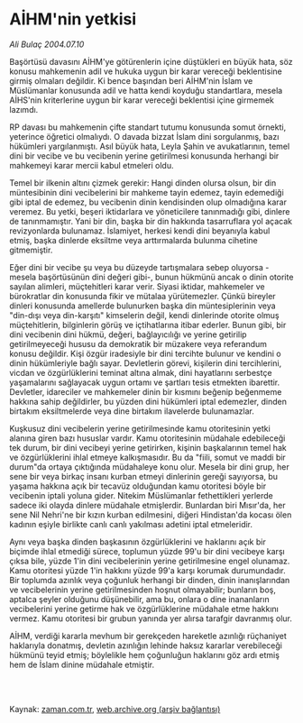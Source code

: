# AİHM'nin yetkisi

*Ali Bulaç 2004.07.10*

<td class="columnist-detail">
<p>Başörtüsü davasını AİHM'ye götürenlerin içine düştükleri en büyük hata, söz konusu mahkemenin adil ve hukuka uygun bir karar vereceği beklentisine girmiş olmaları değildir. Ki bence başından beri AİHM'nin İslam ve Müslümanlar konusunda adil ve hatta kendi koyduğu standartlara, mesela AİHS'nin kriterlerine uygun bir karar vereceği beklentisi içine girmemek lazımdı.</p>
<p>
<div id="haberMetinDiv">
<p> RP davası bu mahkemenin çifte standart tutumu konusunda somut örnekti, yeterince öğretici olmalıydı. O davada bizzat İslam dini sorgulanmış, bazı hükümleri yargılanmıştı. Asıl büyük hata, Leyla Şahin ve avukatlarının, temel dini bir vecibe ve bu vecibenin yerine getirilmesi konusunda herhangi bir mahkemeyi karar mercii kabul etmeleri oldu.
<p> Temel bir ilkenin altını çizmek gerekir: Hangi dinden olursa olsun, bir din müntesibinin dini vecibelerini bir mahkeme tayin edemez, tayin edemediği gibi iptal de edemez, bu vecibenin dinin kendisinden olup olmadığına karar veremez. Bu yetki, beşeri iktidarlara ve yöneticilere tanınmadığı gibi, dinlere de tanınmamıştır. Yani bir din, başka bir din hakkında tasarruflara yol açacak revizyonlarda bulunamaz. İslamiyet, herkesi kendi dini beyanıyla kabul etmiş, başka dinlerde eksiltme veya arttırmalarda bulunma cihetine gitmemiştir.
<p> Eğer dini bir vecibe şu veya bu düzeyde tartışmalara sebep oluyorsa -mesela başörtüsünün dini değeri gibi-, bunun hükmünü ancak o dinin otorite sayılan alimleri, müçtehitleri karar verir. Siyasi iktidar, mahkemeler ve bürokratlar din konusunda fikir ve mütalaa yürütemezler. Çünkü bireyler dinleri konusunda amellerde bulunurken başka din müntesiplerinin veya "din-dışı veya din-karşıtı" kimselerin değil, kendi dinlerinde otorite olmuş müçtehitlerin, bilginlerin görüş ve içtihatlarına itibar ederler. Bunun gibi, bir dini vecibenin dini hükmü, değeri, bağlayıcılığı ve yerine getirilip getirilmeyeceği hususu da demokratik bir müzakere veya referandum konusu değildir. Kişi özgür iradesiyle bir dini tercihte bulunur ve kendini o dinin hükümleriyle bağlı sayar. Devletlerin görevi, kişilerin dini tercihlerini, vicdan ve özgürlüklerini teminat altına almak, dini hayatlarını serbestçe yaşamalarını sağlayacak uygun ortamı ve şartları tesis etmekten ibarettir. Devletler, idareciler ve mahkemeler dinin bir kısmını beğenip beğenmeme hakkına sahip değildirler, bu yüzden dini hükümleri iptal edemezler, dinden birtakım eksiltmelerde veya dine birtakım ilavelerde bulunamazlar.
<p> Kuşkusuz dini vecibelerin yerine getirilmesinde kamu otoritesinin yetki alanına giren bazı hususlar vardır. Kamu otoritesinin müdahale edebileceği tek durum, bir dini vecibeyi yerine getirirken, kişinin başkalarının temel hak ve özgürlüklerini ihlal etmeye kalkışmasıdır. Bu da "fiili, somut ve maddi bir durum"da ortaya çıktığında müdahaleye konu olur. Mesela bir dini grup, her sene bir veya birkaç insanı kurban etmeyi dinlerinin gereği sayıyorsa, bu yaşama hakkına açık bir tecavüz olduğundan kamu otoritesi böyle bir vecibenin iptali yoluna gider. Nitekim Müslümanlar fethettikleri yerlerde sadece iki olayda dinlere müdahale etmişlerdir. Bunlardan biri Mısır'da, her sene Nil Nehri'ne bir kızın kurban edilmesini, diğeri Hindistan'da kocası ölen kadının eşiyle birlikte canlı canlı yakılması adetini iptal etmeleridir.
<p> Aynı veya başka dinden başkasının özgürlüklerini ve haklarını açık bir biçimde ihlal etmediği sürece, toplumun yüzde 99'u bir dini vecibeye karşı çıksa bile, yüzde 1'in dini vecibelerinin yerine getirilmesine engel olunamaz. Kamu otoritesi yüzde 1'in hakkını yüzde 99'a karşı korumak durumundadır. Bir toplumda azınlık veya çoğunluk herhangi bir dinden, dinin inanışlarından ve vecibelerinin yerine getirilmesinden hoşnut olmayabilir; bunların boş, aptalca şeyler olduğunu düşünebilir, ama bu, onlara o dine inananların vecibelerini yerine getirme hak ve özgürlüklerine müdahale etme hakkını vermez. Kamu otoritesi bir grubun yanında yer alırsa tarafgir davranmış olur.
<p> AİHM, verdiği kararla mevhum bir gerekçeden hareketle azınlığı rüçhaniyet haklarıyla donatmış, devletin azınlığın lehinde haksız kararlar verebileceği hükmünü teyid etmiş; böylelikle hem çoğunluğun haklarını göz ardı etmiş hem de İslam dinine müdahale etmiştir.
<p></p></p></p></p></p></p></p></div>
</p>


<p><br>
		 </br></p></td>

Kaynak: [zaman.com.tr](http://zaman.com.tr/yazar.do?yazino=68099), [web.archive.org (arşiv bağlantısı)](http://web.archive.org/web/20120125175947/http://www.zaman.com.tr/yazar.do?yazino=68099)
